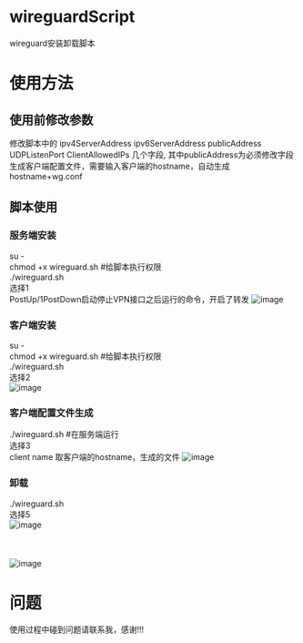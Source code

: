 # wireguardScript
wireguard安装卸载脚本

# 使用方法
## 使用前修改参数
修改脚本中的
ipv4ServerAddress
ipv6ServerAddress
publicAddress
UDPListenPort
ClientAllowedIPs
几个字段,
其中publicAddress为必须修改字段 <br>
生成客户端配置文件，需要输入客户端的hostname，自动生成hostname+wg.conf <br>

## 脚本使用
### 服务端安装
su - <br>
chmod +x  wireguard.sh #给脚本执行权限<br>
./wireguard.sh <br>
选择1 <br>
PostUp/1PostDown启动停止VPN接口之后运行的命令，开启了转发
![image](https://github.com/nightAsShadow/wireguardScript/blob/main/img/install.png) <br>

### 客户端安装
su - <br>
chmod +x  wireguard.sh #给脚本执行权限<br>
./wireguard.sh <br>
选择2 <br>
![image](https://github.com/nightAsShadow/wireguardScript/blob/main/img/clientinstall.png) <br>

### 客户端配置文件生成
./wireguard.sh  #在服务端运行<br>
选择3 <br>
client name 取客户端的hostname，生成的文件
![image](https://github.com/nightAsShadow/wireguardScript/blob/main/img/createclientconf.png) <br>

### 卸载
./wireguard.sh <br>
选择5 <br>
![image](https://github.com/nightAsShadow/wireguardScript/blob/main/img/uninstall.png) <br>
<br>
<br>
<br>
![image](https://github.com/nightAsShadow/wireguardScript/blob/main/img/wireguardscript.png) <br>

# 问题
使用过程中碰到问题请联系我，感谢!!!
